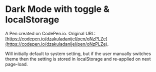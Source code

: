 # Dark Mode with toggle & localStorage

A Pen created on CodePen.io. Original URL: [https://codepen.io/dzakuladanijel/pen/oNzPLZe](https://codepen.io/dzakuladanijel/pen/oNzPLZe).

Will initially default to system setting, but if the user manually switches theme then the setting is stored in localStorage and re-applied on next page-load.